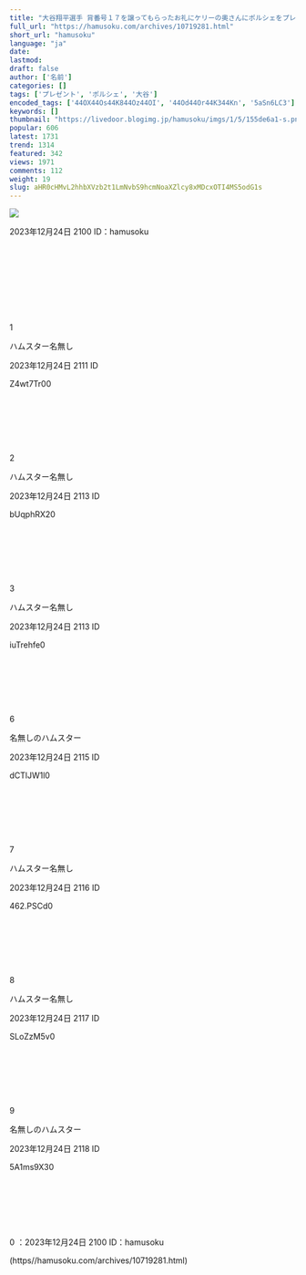 ```yaml
---
title: "大谷翔平選手 背番号１７を譲ってもらったお礼にケリーの奥さんにポルシェをプレゼント"
full_url: "https://hamusoku.com/archives/10719281.html"
short_url: "hamusoku"
language: "ja"
date: 
lastmod: 
draft: false
author: ['名前']
categories: []
tags: ['プレゼント', 'ポルシェ', '大谷']
encoded_tags: ['44OX44Os44K844Oz44OI', '44Od44Or44K344Kn', '5aSn6LC3']
keywords: []
thumbnail: "https://livedoor.blogimg.jp/hamusoku/imgs/1/5/155de6a1-s.png"
popular: 606
latest: 1731
trend: 1314
featured: 342
views: 1971
comments: 112
weight: 19
slug: aHR0cHMvL2hhbXVzb2t1LmNvbS9hcmNoaXZlcy8xMDcxOTI4MS5odG1s
---
```


![](https://livedoor.blogimg.jp/hamusoku/imgs/1/5/155de6a1-s.png)

<div><p></p> 2023年12月24日 2100 ID：hamusoku<br> <br> <br> <br> <br> <br> <br> <br> <br> <p><p>1</p><p>ハムスター名無し</p><p>2023年12月24日 2111 ID<p>Z4wt7Tr00</p></p></p><p></p><br> <br> <br> <br> <br> <p><p>2</p><p>ハムスター名無し</p><p>2023年12月24日 2113 ID<p>bUqphRX20</p></p></p><p></p><br> <br> <br> <br> <br> <p><p>3</p><p>ハムスター名無し</p><p>2023年12月24日 2113 ID<p>iuTrehfe0</p></p></p><p></p><br> <br> <br> <br> <br> <p><p>6</p><p>名無しのハムスター</p><p>2023年12月24日 2115 ID<p>dCTlJW1l0</p></p></p><p></p><br> <br> <br> <br> <br> <p><p>7</p><p>ハムスター名無し</p><p>2023年12月24日 2116 ID<p>462.PSCd0</p></p></p><p></p><br> <br> <br> <br> <br> <p><p>8</p><p>ハムスター名無し</p><p>2023年12月24日 2117 ID<p>SLoZzM5v0</p></p></p><p></p><br> <br> <br> <br> <br> <p><p>9</p><p>名無しのハムスター</p><p>2023年12月24日 2118 ID<p>5A1ms9X30</p></p></p><p></p><br> <br> <br> <br> <br> <p>0 ：2023年12月24日 2100 ID：hamusoku</p></div>

(https//hamusoku.com/archives/10719281.html)
